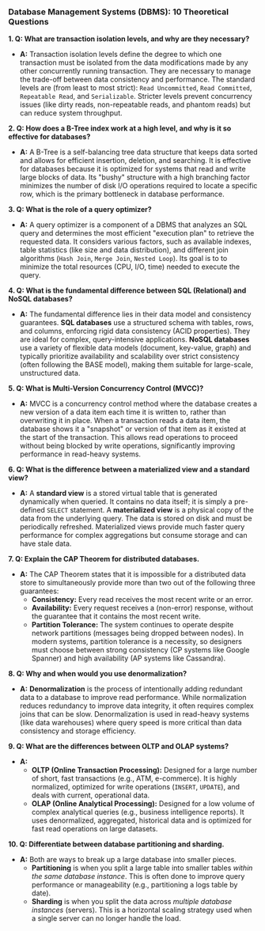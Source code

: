 ### **Database Management Systems (DBMS): 10 Theoretical Questions**

**1. Q: What are transaction isolation levels, and why are they necessary?**
*   **A:** Transaction isolation levels define the degree to which one transaction must be isolated from the data modifications made by any other concurrently running transaction. They are necessary to manage the trade-off between data consistency and performance. The standard levels are (from least to most strict): `Read Uncommitted`, `Read Committed`, `Repeatable Read`, and `Serializable`. Stricter levels prevent concurrency issues (like dirty reads, non-repeatable reads, and phantom reads) but can reduce system throughput.

**2. Q: How does a B-Tree index work at a high level, and why is it so effective for databases?**
*   **A:** A B-Tree is a self-balancing tree data structure that keeps data sorted and allows for efficient insertion, deletion, and searching. It is effective for databases because it is optimized for systems that read and write large blocks of data. Its "bushy" structure with a high branching factor minimizes the number of disk I/O operations required to locate a specific row, which is the primary bottleneck in database performance.

**3. Q: What is the role of a query optimizer?**
*   **A:** A query optimizer is a component of a DBMS that analyzes an SQL query and determines the most efficient "execution plan" to retrieve the requested data. It considers various factors, such as available indexes, table statistics (like size and data distribution), and different join algorithms (`Hash Join`, `Merge Join`, `Nested Loop`). Its goal is to to minimize the total resources (CPU, I/O, time) needed to execute the query.

**4. Q: What is the fundamental difference between SQL (Relational) and NoSQL databases?**
*   **A:** The fundamental difference lies in their data model and consistency guarantees. **SQL databases** use a structured schema with tables, rows, and columns, enforcing rigid data consistency (ACID properties). They are ideal for complex, query-intensive applications. **NoSQL databases** use a variety of flexible data models (document, key-value, graph) and typically prioritize availability and scalability over strict consistency (often following the BASE model), making them suitable for large-scale, unstructured data.

**5. Q: What is Multi-Version Concurrency Control (MVCC)?**
*   **A:** MVCC is a concurrency control method where the database creates a new version of a data item each time it is written to, rather than overwriting it in place. When a transaction reads a data item, the database shows it a "snapshot" or version of that item as it existed at the start of the transaction. This allows read operations to proceed without being blocked by write operations, significantly improving performance in read-heavy systems.

**6. Q: What is the difference between a materialized view and a standard view?**
*   **A:** A **standard view** is a stored virtual table that is generated dynamically when queried. It contains no data itself; it is simply a pre-defined `SELECT` statement. A **materialized view** is a physical copy of the data from the underlying query. The data is stored on disk and must be periodically refreshed. Materialized views provide much faster query performance for complex aggregations but consume storage and can have stale data.

**7. Q: Explain the CAP Theorem for distributed databases.**
*   **A:** The CAP Theorem states that it is impossible for a distributed data store to simultaneously provide more than two out of the following three guarantees:
    *   **Consistency:** Every read receives the most recent write or an error.
    *   **Availability:** Every request receives a (non-error) response, without the guarantee that it contains the most recent write.
    *   **Partition Tolerance:** The system continues to operate despite network partitions (messages being dropped between nodes).
    In modern systems, partition tolerance is a necessity, so designers must choose between strong consistency (CP systems like Google Spanner) and high availability (AP systems like Cassandra).

**8. Q: Why and when would you use denormalization?**
*   **A:** **Denormalization** is the process of intentionally adding redundant data to a database to improve read performance. While normalization reduces redundancy to improve data integrity, it often requires complex joins that can be slow. Denormalization is used in read-heavy systems (like data warehouses) where query speed is more critical than data consistency and storage efficiency.

**9. Q: What are the differences between OLTP and OLAP systems?**
*   **A:**
    *   **OLTP (Online Transaction Processing):** Designed for a large number of short, fast transactions (e.g., ATM, e-commerce). It is highly normalized, optimized for write operations (`INSERT`, `UPDATE`), and deals with current, operational data.
    *   **OLAP (Online Analytical Processing):** Designed for a low volume of complex analytical queries (e.g., business intelligence reports). It uses denormalized, aggregated, historical data and is optimized for fast read operations on large datasets.

**10. Q: Differentiate between database partitioning and sharding.**
*   **A:** Both are ways to break up a large database into smaller pieces.
    *   **Partitioning** is when you split a large table into smaller tables *within the same database instance*. This is often done to improve query performance or manageability (e.g., partitioning a logs table by date).
    *   **Sharding** is when you split the data across *multiple database instances* (servers). This is a horizontal scaling strategy used when a single server can no longer handle the load.